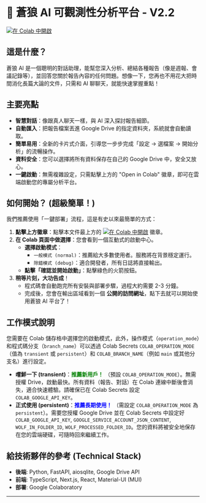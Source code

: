 # 🚀 蒼狼 AI 可觀測性分析平台 - V2.2

[![在 Colab 中開啟](https://colab.research.google.com/assets/colab-badge.svg)](https://colab.research.google.com/github/hsp1234-web/wolfAI_v1/blob/main/run_in_colab.ipynb)

## 這是什麼？

蒼狼 AI 是一個聰明的對話助理，能幫您深入分析、總結各種報告（像是週報、會議記錄等），並回答您關於報告內容的任何問題。想像一下，您再也不用花大把時間消化長篇大論的文件，只需和 AI 聊聊天，就能快速掌握重點！

## 主要亮點

* **智慧對話**：像跟真人聊天一樣，與 AI 深入探討報告細節。
* **自動匯入**：把報告檔案丟進 Google Drive 的指定資料夾，系統就會自動讀取。
* **簡單易用**：全新的卡片式介面，引導您一步步完成「設定 → 選檔案 → 開始分析」的流暢操作。
* **資料安全**：您可以選擇將所有資料保存在自己的 Google Drive 中，安全又放心。
* **一鍵啟動**：無需複雜設定，只需點擊上方的 "Open in Colab" 徽章，即可在雲端啟動您的專屬分析平台。

## 如何開始？ (超級簡單！)

我們推薦使用「一鍵部署」流程，這是有史以來最簡單的方式：

1.  **點擊上方徽章**：點擊本文件最上方的 [![在 Colab 中開啟](https://colab.research.google.com/assets/colab-badge.svg)](https://colab.research.google.com/github/hsp1234-web/wolfAI_v1/blob/main/run_in_colab.ipynb) 徽章。
2.  **在 Colab 頁面中做選擇**：您會看到一個互動式的啟動中心。
    * **選擇啟動模式**：
        * `一般模式 (normal)`：推薦給大多數使用者。服務將在背景穩定運行。
        * `除錯模式 (debug)`：適合開發者，所有日誌將直接輸出。
    * **點擊「確認並開始啟動」**：點擊綠色的火箭按鈕。
3.  **稍等片刻，大功告成**！
    * 程式碼會自動跑完所有安裝與部署步驟，過程大約需要 2-3 分鐘。
    * 完成後，您會在輸出區域看到一個 **公開的訪問網址**，點下去就可以開始使用蒼狼 AI 平台了！

## 工作模式說明

您需要在 Colab 儲存格中選擇您的啟動模式，此外，操作模式（`operation_mode`）和程式碼分支（`branch_name`）可以透過 Colab Secrets `COLAB_OPERATION_MODE`（值為 `transient` 或 `persistent`）和 `COLAB_BRANCH_NAME`（例如 `main` 或其他分支名）進行設定。

* **嚐鮮一下 (transient)**：<font color='green'>**推薦新用戶！**</font> （預設 `COLAB_OPERATION_MODE`）。無需授權 Drive，啟動最快。所有資料（報告、對話）在 Colab 連線中斷後會消失，適合快速體驗。請確保已在 Colab Secrets 設定 `COLAB_GOOGLE_API_KEY`。
* **正式使用 (persistent)**：<font color='blue'>**推薦長期使用！**</font> （需設定 `COLAB_OPERATION_MODE` 為 `persistent`）。需要您授權 Google Drive 並在 Colab Secrets 中設定好 `COLAB_GOOGLE_API_KEY`, `GOOGLE_SERVICE_ACCOUNT_JSON_CONTENT`, `WOLF_IN_FOLDER_ID`, `WOLF_PROCESSED_FOLDER_ID`。您的資料將被安全地保存在您的雲端硬碟，可隨時回來繼續工作。

## 給技術夥伴的參考 (Technical Stack)

* **後端**: Python, FastAPI, aiosqlite, Google Drive API
* **前端**: TypeScript, Next.js, React, Material-UI (MUI)
* **部署**: Google Colaboratory

---
